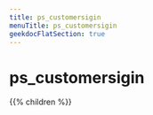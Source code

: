```yaml
---
title: ps_customersigin
menuTitle: ps_customersigin 
geekdocFlatSection: true
---
```

        
# ps_customersigin

{{% children %}}